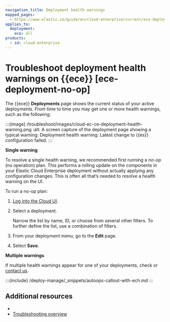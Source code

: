 ```yaml
---
navigation_title: Deployment health warnings
mapped_pages:
  - https://www.elastic.co/guide/en/cloud-enterprise/current/ece-deployment-no-op.html
applies_to:
  deployment:
    ece: all
products:
  - id: cloud-enterprise
---
```


# Troubleshoot deployment health warnings on {{ece}} [ece-deployment-no-op]

The {{ece}} **Deployments** page shows the current status of your active deployments. From time to time you may get one or more health warnings, such as the following:

:::{image} /troubleshoot/images/cloud-ec-ce-deployment-health-warning.png
:alt: A screen capture of the deployment page showing a typical warning: Deployment health warning: Latest change to {{es}} configuration failed.
:::

**Single warning**

To resolve a single health warning, we recommended first running a _no-op_ (no operation) plan. This performs a rolling update on the components in your Elastic Cloud Enterprise deployment without actually applying any configuration changes. This is often all that’s needed to resolve a health warning on the UI.

To run a no-op plan:

1. [Log into the Cloud UI](/deploy-manage/deploy/cloud-enterprise/log-into-cloud-ui.md).
2. Select a deployment.

    Narrow the list by name, ID, or choose from several other filters. To further define the list, use a combination of filters.

3. From your deployment menu, go to the **Edit** page.
4. Select **Save**.

**Multiple warnings**

If multiple health warnings appear for one of your deployments, check [](/troubleshoot/deployments/cloud-enterprise/common-issues.md) or [contact us](/troubleshoot/index.md#contact-us).

:::{include} /deploy-manage/_snippets/autoops-callout-with-ech.md
:::

## Additional resources
* [](/troubleshoot/monitoring/deployment-health-warnings.md)
* [Troubleshooting overview](/troubleshoot/index.md)
